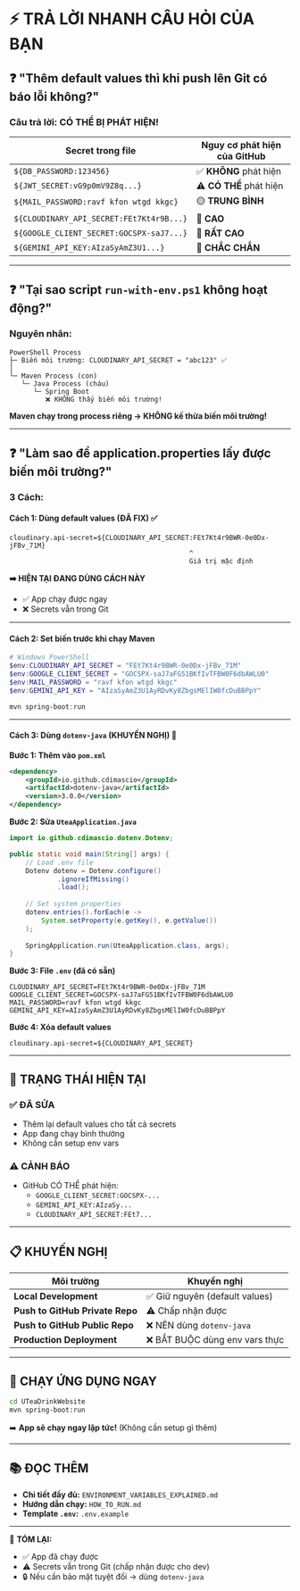 # ⚡ **TRẢ LỜI NHANH CÂU HỎI CỦA BẠN**

## ❓ **"Thêm default values thì khi push lên Git có báo lỗi không?"**

### **Câu trả lời: CÓ THỂ BỊ PHÁT HIỆN!**

| Secret trong file | Nguy cơ phát hiện của GitHub |
|-------------------|----------------------------|
| `${DB_PASSWORD:123456}` | ✅ **KHÔNG** phát hiện |
| `${JWT_SECRET:vG9p0mV9Z8q...}` | ⚠️ **CÓ THỂ** phát hiện |
| `${MAIL_PASSWORD:ravf kfon wtgd kkgc}` | 🟡 **TRUNG BÌNH** |
| `${CLOUDINARY_API_SECRET:FEt7Kt4r9B...}` | 🔴 **CAO** |
| `${GOOGLE_CLIENT_SECRET:GOCSPX-saJ7...}` | 🔴 **RẤT CAO** |
| `${GEMINI_API_KEY:AIzaSyAmZ3U1...}` | 🔴 **CHẮC CHẮN** |

---

## ❓ **"Tại sao script `run-with-env.ps1` không hoạt động?"**

### **Nguyên nhân:**

```
PowerShell Process
├─ Biến môi trường: CLOUDINARY_API_SECRET = "abc123" ✅
│
└─ Maven Process (con)
   └─ Java Process (cháu)
      └─ Spring Boot
         ❌ KHÔNG thấy biến môi trường!
```

**Maven chạy trong process riêng → KHÔNG kế thừa biến môi trường!**

---

## ❓ **"Làm sao để application.properties lấy được biến môi trường?"**

### **3 Cách:**

#### **Cách 1: Dùng default values (ĐÃ FIX) ✅**

```properties
cloudinary.api-secret=${CLOUDINARY_API_SECRET:FEt7Kt4r9BWR-0e0Dx-jFBv_71M}
                                             ^
                                             Giá trị mặc định
```

**➡️ HIỆN TẠI ĐANG DÙNG CÁCH NÀY**

- ✅ App chạy được ngay
- ❌ Secrets vẫn trong Git

---

#### **Cách 2: Set biến trước khi chạy Maven**

```powershell
# Windows PowerShell
$env:CLOUDINARY_API_SECRET = "FEt7Kt4r9BWR-0e0Dx-jFBv_71M"
$env:GOOGLE_CLIENT_SECRET = "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"
$env:MAIL_PASSWORD = "ravf kfon wtgd kkgc"
$env:GEMINI_API_KEY = "AIzaSyAmZ3U1AyRDvKy8ZbgsMElIW0fcDuBBPpY"

mvn spring-boot:run
```

---

#### **Cách 3: Dùng `dotenv-java` (KHUYẾN NGHỊ) 🌟**

**Bước 1: Thêm vào `pom.xml`**
```xml
<dependency>
    <groupId>io.github.cdimascio</groupId>
    <artifactId>dotenv-java</artifactId>
    <version>3.0.0</version>
</dependency>
```

**Bước 2: Sửa `UteaApplication.java`**
```java
import io.github.cdimascio.dotenv.Dotenv;

public static void main(String[] args) {
    // Load .env file
    Dotenv dotenv = Dotenv.configure()
            .ignoreIfMissing()
            .load();
    
    // Set system properties
    dotenv.entries().forEach(e -> 
        System.setProperty(e.getKey(), e.getValue())
    );
    
    SpringApplication.run(UteaApplication.class, args);
}
```

**Bước 3: File `.env` (đã có sẵn)**
```env
CLOUDINARY_API_SECRET=FEt7Kt4r9BWR-0e0Dx-jFBv_71M
GOOGLE_CLIENT_SECRET=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
MAIL_PASSWORD=ravf kfon wtgd kkgc
GEMINI_API_KEY=AIzaSyAmZ3U1AyRDvKy8ZbgsMElIW0fcDuBBPpY
```

**Bước 4: Xóa default values**
```properties
cloudinary.api-secret=${CLOUDINARY_API_SECRET}
```

---

## 🎯 **TRẠNG THÁI HIỆN TẠI**

### ✅ **ĐÃ SỬA**
- Thêm lại default values cho tất cả secrets
- App đang chạy bình thường
- Không cần setup env vars

### ⚠️ **CẢNH BÁO**
- GitHub CÓ THỂ phát hiện:
  - `GOOGLE_CLIENT_SECRET:GOCSPX-...`
  - `GEMINI_API_KEY:AIzaSy...`
  - `CLOUDINARY_API_SECRET:FEt7...`

---

## 📋 **KHUYẾN NGHỊ**

| Môi trường | Khuyến nghị |
|------------|-------------|
| **Local Development** | ✅ Giữ nguyên (default values) |
| **Push to GitHub Private Repo** | ⚠️ Chấp nhận được |
| **Push to GitHub Public Repo** | ❌ NÊN dùng `dotenv-java` |
| **Production Deployment** | ❌ BẮT BUỘC dùng env vars thực |

---

## 🚀 **CHẠY ỨNG DỤNG NGAY**

```bash
cd UTeaDrinkWebsite
mvn spring-boot:run
```

➡️ **App sẽ chạy ngay lập tức!** (Không cần setup gì thêm)

---

## 📚 **ĐỌC THÊM**

- **Chi tiết đầy đủ:** `ENVIRONMENT_VARIABLES_EXPLAINED.md`
- **Hướng dẫn chạy:** `HOW_TO_RUN.md`
- **Template `.env`:** `.env.example`

---

🎉 **TÓM LẠI:**
- ✅ App đã chạy được
- ⚠️ Secrets vẫn trong Git (chấp nhận được cho dev)
- 🔒 Nếu cần bảo mật tuyệt đối → dùng `dotenv-java`


